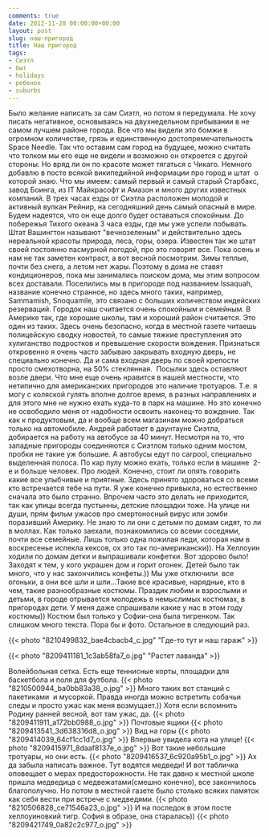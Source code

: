 ```yaml
---
comments: true
date: 2012-11-28 00:00:00+00:00
layout: post
slug: наш-пригород
title: Наш пригород
tags:
- Сиэтл
- быт
- holidays
- ребенок
- suburbs
---
```


Было желание написать за сам Сиэтл, но потом я передумала. Не хочу писать негативное, основываясь на двухнедельном прибывании в не самом лучшем районе города. Все что мы видели это бомжи в огромном количестве, грязь и единственную достопремечательность Space Needle. Так что оставим cам город на будущее, можно считать что толком мы его еще не видели и возможно он откроется с другой стороны. Но вряд ли он по красоте может тягаться с Чикаго.
Немного добавлю в посте всякой википедийной информации про город и штат  о которой знаю. Что мы имеем: самый первый и самый старый Старбакс, завод Боинга, из IT Майкрасофт и Амазон и много других известных компаний. В трех часах езды от Сиэтла расположен молодой и активный вулкан Рейнир, на сегодняшний день самый опасный в мире. Будем надеятся, что он еще долго будет оставаться спокойным. До побережья Тихого океана 3 часа езды, где мы уже успели побывать. Штат Вашингтон называют "вечнозеленым" и действительно здесь нереальной красоты природа, леса, горы, озера. Известен так же штат своей постоянно пасмурной погодой, про это говорят все. Пока осень и нам не так заметен контраст, а вот весной посмотрим. Зимы теплые, почти без снега, а летом нет жары. Поэтому в дома не ставят кондиционеров, пока мы занимались поиском дома, мы этим вопросом всех доставали.
Поселились мы в пригороде под названием Issaquah, название конечно странное, но здесь много таких, например, Sammamish, Snoquamile, это связано с больших количеством индейских резерваций.
Городок наш считается очень спокойным и семейным. В Америке так, где хорошие школы, там и хороший район считается. Это один из таких. Здесь очень безопасно, когда в местной газете читаешь полицейскую сводку новостей, то самые тяжкие преступления это хулиганство подростков и превышение скорости вождения. Признаться откровенно я очень часто забываю закрывать входную дверь, не специально конечно. Да и сама входная дверь по своей крепости просто смехотворна, на 50% стеклянная.  Посылки здесь оставляют возле двери.
Что мне еще очень нравится в нашей местности, что нетипично для американских пригородов это наличие тротуаров. Т.е. я могу с коляской гулять вполне долгое время, в разных направлениях и для этого мне не нужно ехать куда-то в парк на машине. Но это конечно не освободило меня от надобности освоить наконец-то вождение. Так как к продуктовым, да и вообще всем магазинам можно добраться только на автомобиле.
Андрей работает в даунтауне Сиэтла, добирается на работу на автобусе за 40 минут. Несмотря на то, что западные пригороды соединяются с Сиэтлом только одним мостом, пробки не такие уж большие. А автобусы едут по carpool, специально выделенная полоса. По кар пулу можно ехать, только если в машине  2-е и больше человек.
Про людей. Конечно, стоит ли опять говорить какие все улыбчивые и приятные. Здесь принято здороваться со всеми кто встречается тебе на пути. Я уже конечно привыкла, но естественно сначала это было странно. Впрочем часто это делать не приходится, так как улицы всегда пустынны, детские площадки тоже. На улице ни души, прям фильм ужасов про смертоносный вирус или зомби поразивший Америку. Не знаю то ли они с детьми по домам сидят, то ли в моллах.
Как только заехали, познакомились со всеми соседями, почти все семейные. Лишь только одна пожилая леди, которая нам в воскресенье испекла кексов, ох это так по-американски)).
На Хеллоуин ходили по домам детки и выпрашивали конфетки. Вот здорово было! Заходят к тем, у кого украшен дом и горит огонек. Детей было так много, что у нас закончились конфеты.)) Мы уже отключили  все огоньки, а они все шли и шли...Такие все красивые, нарядные, кто в чем, такие разнообразные костюмы. Праздик любим и взрослыми и детьми, в городе отрывается молодежь в немыслимых костюмах, в пригородах дети. У меня даже спрашивали какие у нас в этом году костюмы)) Костюм был только у Софии-она была тигренком.
Так слишком много текста. Пора бы и фото. Остальное в следующий раз.

{{< photo "8210499832_bae4cbacb4_c.jpg" "Где-то тут и наш гараж" >}}

{{< photo "8209411181_1c3ab58fa7_o.jpg" "Растет лаванда" >}}


Волейбольная сетка. Есть еще теннисные корты, площадки для баскетбола и поля для футбола.
{{< photo "8210500944_ba0bb83a38_o.jpg" >}}
Много таких вот станций с пакетиками  и мусоркой. Правда иногда можно встретить собачьи следы и просто ужас как меня возмущает.)) Хотя если вспомнить Родину ранней весной, вот там ужас, да.
{{< photo "8209411911_a172bb0988_o.jpg" >}}
Почтовые ящики
{{< photo "8209413541_3d638316d8_o.jpg" >}}
Вид на горы
{{< photo "8209414039_64cf1cc1d7_o.jpg" >}}
Впервые увидела кота на улице!
{{< photo "8209415971_8daaf8137e_o.jpg" >}}
Вот такие небольшие тротуары, но они есть.
{{< photo "8209416537_6c920a95b1_o.jpg" >}}
Ах да забыла написать важное. Тут водятся медведи! И вот табличка оповещает о мерах предосторожности. Не так давно к местной школе пришла медведица с медвежатами(смешно конечно), все закончилось благополучно. Но потом в местной газете было столько всяких памяток как себя вести при встрече с медведями.
{{< photo "8210506828_ce71546a23_o.jpg" >}}
И на последок в этом посте хеллоуиновкий тигр. София в образе, она старалась))
{{< photo "8209421749_0a82c2c977_o.jpg" >}}
